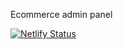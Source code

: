 Ecommerce admin panel


[![Netlify Status](https://api.netlify.com/api/v1/badges/46ea048d-d7bb-498e-a405-22b1089c11e0/deploy-status)](https://app.netlify.com/sites/supercell-ecom-admin/deploys)

